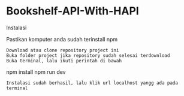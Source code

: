 # Bookshelf-API-With-HAPI
Instalasi

Pastikan komputer anda sudah terinstall npm

    Download atau clone repository project ini
    Buka folder project jika repository sudah selesai terdownload
    Buka terminal, lalu ikuti perintah di bawah

  npm install
  npm run dev

    Instalasi sudah berhasil, lalu klik url localhost yangg ada pada terminal
